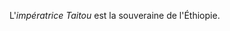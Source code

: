 <!-- TITLE: Imperatrice Taitou -->
<!-- SUBTITLE: Présentation de l'impératrice Taitou -->

L'*impératrice Taitou* est la souveraine de l'Éthiopie.